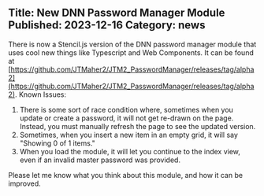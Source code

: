 ﻿Title: New DNN Password Manager Module
Published: 2023-12-16
Category: news
---
There is now a Stencil.js version of the DNN password manager module that uses cool new things like Typescript and Web Components. It can be found at [https://github.com/JTMaher2/JTM2_PasswordManager/releases/tag/alpha2](https://github.com/JTMaher2/JTM2_PasswordManager/releases/tag/alpha2).
Known Issues:
1) There is some sort of race condition where, sometimes when you update or create a password, it will not get re-drawn on the page. Instead, you must
manually refresh the page to see the updated version.
2) Sometimes, when you insert a new item in an empty grid, it will say "Showing 0 of 1 items."
3) When you load the module, it will let you continue to the index view, even if an invalid master password was provided.

Please let me know what you think about this module, and how it can be improved.